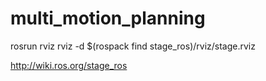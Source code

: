 # multi_motion_planning

rosrun rviz rviz -d $(rospack find stage_ros)/rviz/stage.rviz

http://wiki.ros.org/stage_ros
